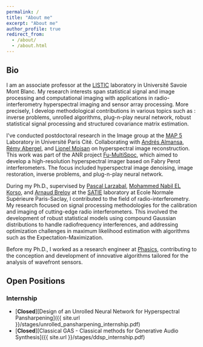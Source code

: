 ```yaml
---
permalink: /
title: "About me"
excerpt: "About me"
author_profile: true
redirect_from: 
  - /about/
  - /about.html
---
```


## Bio 

I am an associate professor at the [LISTIC](https://www.univ-smb.fr/listic/) laboratory in Université Savoie Mont Blanc. 
My research interests span statistical signal and image processing and computational imaging with applications in radio-interferometry hyperspectral imaging and sensor array processing. More precisely, I develop methodological contributions in various topics such as : inverse problems, unrolled algorithms, plug-n-play neural network, robust statistical signal processing and structured covariance matrix estimation.

I've conducted postdoctoral research in the Image group at the [MAP 5](https://map5.mi.parisdescartes.fr/les-equipes-de-recherche/equipe-traitement-dimages/) Laboratory in Université Paris Cité. Collaborating with [Andrés Almansa](https://perso.telecom-paristech.fr/almansa/HomePage/), [Rémy Abergel](https://helios2.mi.parisdescartes.fr/~rabergel/), and [Lionel Moisan](https://helios2.mi.parisdescartes.fr/~moisan/index.php) on hyperspectral image reconstruction. This work was part of the ANR project [Fu-MultiSpoc](https://anr.fr/Projet-ANR-20-ASTR-0006), which aimed to develop a high-resolution hyperspectral imager based on Fabry Perot interferometers. The focus included hyperspectral image denoising, image restoration, inverse problems, and plug-n-play neural network.

During my Ph.D., supervised by [Pascal Larzabal](https://scholar.google.com/citations?hl=fr&user=aNwgKEEAAAAJ&view_op=list_works&sortby=pubdate), [Mohammed Nabil EL Korso](https://sites.google.com/site/nabkorso/), and [Arnaud Breloy](https://abreloy.github.io/) at the [SATIE](https://satie.ens-paris-saclay.fr/fr/methodes-et-outils-pour-les-signaux-et-systemes) laboratory at Ecole Normale Supérieure Paris-Saclay, I contributed to the field of radio-interferometry. My research focused on signal processing methodologies for the calibration and imaging of cutting-edge radio interferometers. This involved the development of robust statistical models using compound Gaussian distributions to handle radiofrequency interferences, and addressing optimization challenges in maximum likelihood estimation with algorithms such as the Expectation-Maximization.

Before my Ph.D., I worked as a research engineer at [Phasics](https://www.phasics.com/en/), contributing to the conception and development of innovative algorithms tailored for the analysis of wavefront sensors.

<!-- ## Research -->

<!-- ### Phd research

My Ph.D. research, conducted at the SATIE laboratory , delves into the challenges presented by cutting-edge radio interferometers. My work emphasizes the co-conception of signal processing methodologies for calibration and imaging. This included the development of robust statistical models using compound Gaussian distributions to model the presence of radiofrequency interferences in the measured data. 

Effectively addressing the intricate optimization challenges associated with maximum likelihood estimation for robust distributions involves the application of advanced algorithms such as the Expectation-Maximization (EM). Notably, careful consideration has been given to the computational cost of these algorithms, ensuring efficiency while optimizing the estimation process for robust and accurate results in the context of complex statistical distributions.
Practical experiments with real data have showcased the effectiveness of the proposed modeling approach in accounting for the presence of radiofrequency interferences in radio-interferometric imaging.

Furthermore, I explored the application of deep learning methods in the context of radio interferometers. Leveraging the effectiveness of deep learning tools, I proposed an informed neural network architecture derived from a robust statistical model. This architecture aims to achieve robustness to data interferences through supervised learning in the realm of radio interferometric imaging.
Supervised by Pascal Larzabal, co-supervised by Mohammed Nabil El Korso and Arnaud Breloy, and supported by a doctoral contract from the University Paris-Saclay, my research has resulted in meaningful contributions, including the publication of two journal papers and multiple communications on national and international conferences. -->

## Open Positions 

### Internship 

- [**Closed**][Design of an Unrolled Neural Network for Hyperspectral Pansharpening]({{ site.url }}/stages/unrolled_pansharpening_internship.pdf)
- [**Closed**][Classical GAS - Classical methods for Generative Audio Synthesis]({{ site.url }}/stages/ddsp_internship.pdf)


